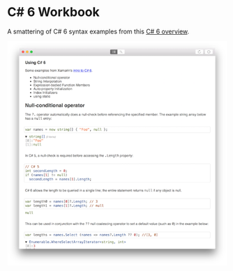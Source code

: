 C# 6 Workbook
=========

A smattering of C# 6 syntax examples from this
[C# 6 overview](https://developer.xamarin.com/guides/cross-platform/advanced/csharp_six/).

![](Screenshots/csharp6.png)
